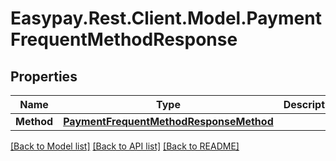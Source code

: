 # Easypay.Rest.Client.Model.PaymentFrequentMethodResponse

## Properties

Name | Type | Description | Notes
------------ | ------------- | ------------- | -------------
**Method** | [**PaymentFrequentMethodResponseMethod**](PaymentFrequentMethodResponseMethod.md) |  | [optional] 

[[Back to Model list]](../README.md#documentation-for-models) [[Back to API list]](../README.md#documentation-for-api-endpoints) [[Back to README]](../README.md)

